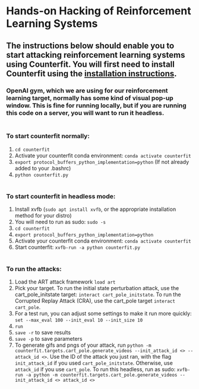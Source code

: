 # Hands-on Hacking of Reinforcement Learning Systems

## The instructions below should enable you to start attacking reinforcement learning systems using Counterfit. You will first need to install Counterfit using the [installation instructions](https://github.com/Azure/counterfit/blob/main/README.md). 

### OpenAI gym, which we are using for our reinforcement learning target, normally has some kind of visual pop-up window. This is fine for running locally, but if you are running this code on a server, you will want to run it headless.<br><br>

### To start counterfit normally:
1. `cd counterfit`
2. Activate your counterfit conda environment: `conda activate counterfit`
3. `export protocol_buffers_python_implementation=python` (If not already added to your .bashrc)
4. `python counterfit.py`
<br><br>
### To start counterfit in headless mode:
1. Install xvfb (`sudo apt install xvfb`, or the appropriate installation method for your distro)
2. You will need to run as sudo: `sudo -s`
3. `cd counterfit`
4. `export protocol_buffers_python_implementation=python`
5. Activate your counterfit conda environment: `conda activate counterfit`
6. Start counterfit: `xvfb-run -a python counterfit.py`
<br><br>
### To run the attacks:
1. Load the ART attack framework `load art`
2. Pick your target. To run the initial state perturbation attack, use the cart_pole_initstate target: `interact cart_pole_initstate`. To run the Corrupted Replay Attack (CRA), use the cart_pole target `interact cart_pole`.
3. For a test run, you can adjust some settings to make it run more quickly: `set --max_eval 100 --init_eval 10 --init_size 10` 
4. `run`
5. `save -r` to save results
6. `save -p` to save parameters
7. To generate gifs and pngs of your attack, run `python -m counterfit.targets.cart_pole.generate_videos --init_attack_id <> --attack_id <>`. Use the ID of the attack you just ran, with the flag `init_attack_id` if you used `cart_pole_initstate`. Otherwise, use `attack_id` if you use `cart_pole`. To run this headless, run as sudo: `xvfb-run -a python -m counterfit.targets.cart_pole.generate_videos --init_attack_id <> attack_id <>`
<br><br>
